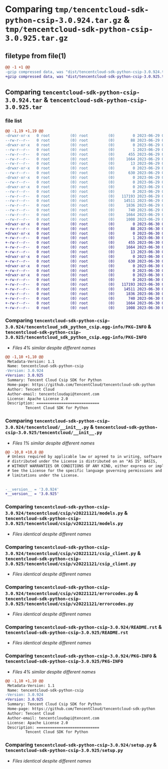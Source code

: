 # Comparing `tmp/tencentcloud-sdk-python-csip-3.0.924.tar.gz` & `tmp/tencentcloud-sdk-python-csip-3.0.925.tar.gz`

## filetype from file(1)

```diff
@@ -1 +1 @@
-gzip compressed data, was "dist/tencentcloud-sdk-python-csip-3.0.924.tar", last modified: Thu Jun 29 00:28:10 2023, max compression
+gzip compressed data, was "dist/tencentcloud-sdk-python-csip-3.0.925.tar", last modified: Fri Jun 30 02:04:40 2023, max compression
```

## Comparing `tencentcloud-sdk-python-csip-3.0.924.tar` & `tencentcloud-sdk-python-csip-3.0.925.tar`

### file list

```diff
@@ -1,19 +1,19 @@
-drwxr-xr-x   0 root         (0) root         (0)        0 2023-06-29 00:28:10.000000 tencentcloud-sdk-python-csip-3.0.924/
--rw-r--r--   0 root         (0) root         (0)       88 2023-06-29 00:28:10.000000 tencentcloud-sdk-python-csip-3.0.924/setup.cfg
-drwxr-xr-x   0 root         (0) root         (0)        0 2023-06-29 00:28:10.000000 tencentcloud-sdk-python-csip-3.0.924/tencentcloud_sdk_python_csip.egg-info/
--rw-r--r--   0 root         (0) root         (0)        1 2023-06-29 00:28:10.000000 tencentcloud-sdk-python-csip-3.0.924/tencentcloud_sdk_python_csip.egg-info/dependency_links.txt
--rw-r--r--   0 root         (0) root         (0)      455 2023-06-29 00:28:10.000000 tencentcloud-sdk-python-csip-3.0.924/tencentcloud_sdk_python_csip.egg-info/SOURCES.txt
--rw-r--r--   0 root         (0) root         (0)     1664 2023-06-29 00:28:10.000000 tencentcloud-sdk-python-csip-3.0.924/tencentcloud_sdk_python_csip.egg-info/PKG-INFO
--rw-r--r--   0 root         (0) root         (0)       13 2023-06-29 00:28:10.000000 tencentcloud-sdk-python-csip-3.0.924/tencentcloud_sdk_python_csip.egg-info/top_level.txt
-drwxr-xr-x   0 root         (0) root         (0)        0 2023-06-29 00:28:10.000000 tencentcloud-sdk-python-csip-3.0.924/tencentcloud/
--rw-r--r--   0 root         (0) root         (0)      630 2023-06-29 00:28:10.000000 tencentcloud-sdk-python-csip-3.0.924/tencentcloud/__init__.py
-drwxr-xr-x   0 root         (0) root         (0)        0 2023-06-29 00:28:10.000000 tencentcloud-sdk-python-csip-3.0.924/tencentcloud/csip/
--rw-r--r--   0 root         (0) root         (0)        0 2023-06-29 00:28:10.000000 tencentcloud-sdk-python-csip-3.0.924/tencentcloud/csip/__init__.py
-drwxr-xr-x   0 root         (0) root         (0)        0 2023-06-29 00:28:10.000000 tencentcloud-sdk-python-csip-3.0.924/tencentcloud/csip/v20221121/
--rw-r--r--   0 root         (0) root         (0)        0 2023-06-29 00:28:10.000000 tencentcloud-sdk-python-csip-3.0.924/tencentcloud/csip/v20221121/__init__.py
--rw-r--r--   0 root         (0) root         (0)   117193 2023-06-29 00:28:10.000000 tencentcloud-sdk-python-csip-3.0.924/tencentcloud/csip/v20221121/models.py
--rw-r--r--   0 root         (0) root         (0)    14511 2023-06-29 00:28:10.000000 tencentcloud-sdk-python-csip-3.0.924/tencentcloud/csip/v20221121/csip_client.py
--rw-r--r--   0 root         (0) root         (0)     1836 2023-06-29 00:28:10.000000 tencentcloud-sdk-python-csip-3.0.924/tencentcloud/csip/v20221121/errorcodes.py
--rw-r--r--   0 root         (0) root         (0)      740 2023-06-29 00:28:10.000000 tencentcloud-sdk-python-csip-3.0.924/README.rst
--rw-r--r--   0 root         (0) root         (0)     1664 2023-06-29 00:28:10.000000 tencentcloud-sdk-python-csip-3.0.924/PKG-INFO
--rw-r--r--   0 root         (0) root         (0)     1008 2023-06-29 00:28:10.000000 tencentcloud-sdk-python-csip-3.0.924/setup.py
+drwxr-xr-x   0 root         (0) root         (0)        0 2023-06-30 02:04:40.000000 tencentcloud-sdk-python-csip-3.0.925/
+-rw-r--r--   0 root         (0) root         (0)       88 2023-06-30 02:04:40.000000 tencentcloud-sdk-python-csip-3.0.925/setup.cfg
+drwxr-xr-x   0 root         (0) root         (0)        0 2023-06-30 02:04:40.000000 tencentcloud-sdk-python-csip-3.0.925/tencentcloud_sdk_python_csip.egg-info/
+-rw-r--r--   0 root         (0) root         (0)        1 2023-06-30 02:04:40.000000 tencentcloud-sdk-python-csip-3.0.925/tencentcloud_sdk_python_csip.egg-info/dependency_links.txt
+-rw-r--r--   0 root         (0) root         (0)      455 2023-06-30 02:04:40.000000 tencentcloud-sdk-python-csip-3.0.925/tencentcloud_sdk_python_csip.egg-info/SOURCES.txt
+-rw-r--r--   0 root         (0) root         (0)     1664 2023-06-30 02:04:40.000000 tencentcloud-sdk-python-csip-3.0.925/tencentcloud_sdk_python_csip.egg-info/PKG-INFO
+-rw-r--r--   0 root         (0) root         (0)       13 2023-06-30 02:04:40.000000 tencentcloud-sdk-python-csip-3.0.925/tencentcloud_sdk_python_csip.egg-info/top_level.txt
+drwxr-xr-x   0 root         (0) root         (0)        0 2023-06-30 02:04:40.000000 tencentcloud-sdk-python-csip-3.0.925/tencentcloud/
+-rw-r--r--   0 root         (0) root         (0)      630 2023-06-30 02:04:40.000000 tencentcloud-sdk-python-csip-3.0.925/tencentcloud/__init__.py
+drwxr-xr-x   0 root         (0) root         (0)        0 2023-06-30 02:04:40.000000 tencentcloud-sdk-python-csip-3.0.925/tencentcloud/csip/
+-rw-r--r--   0 root         (0) root         (0)        0 2023-06-30 02:04:40.000000 tencentcloud-sdk-python-csip-3.0.925/tencentcloud/csip/__init__.py
+drwxr-xr-x   0 root         (0) root         (0)        0 2023-06-30 02:04:40.000000 tencentcloud-sdk-python-csip-3.0.925/tencentcloud/csip/v20221121/
+-rw-r--r--   0 root         (0) root         (0)        0 2023-06-30 02:04:40.000000 tencentcloud-sdk-python-csip-3.0.925/tencentcloud/csip/v20221121/__init__.py
+-rw-r--r--   0 root         (0) root         (0)   117193 2023-06-30 02:04:40.000000 tencentcloud-sdk-python-csip-3.0.925/tencentcloud/csip/v20221121/models.py
+-rw-r--r--   0 root         (0) root         (0)    14511 2023-06-30 02:04:40.000000 tencentcloud-sdk-python-csip-3.0.925/tencentcloud/csip/v20221121/csip_client.py
+-rw-r--r--   0 root         (0) root         (0)     1836 2023-06-30 02:04:40.000000 tencentcloud-sdk-python-csip-3.0.925/tencentcloud/csip/v20221121/errorcodes.py
+-rw-r--r--   0 root         (0) root         (0)      740 2023-06-30 02:04:40.000000 tencentcloud-sdk-python-csip-3.0.925/README.rst
+-rw-r--r--   0 root         (0) root         (0)     1664 2023-06-30 02:04:40.000000 tencentcloud-sdk-python-csip-3.0.925/PKG-INFO
+-rw-r--r--   0 root         (0) root         (0)     1008 2023-06-30 02:04:40.000000 tencentcloud-sdk-python-csip-3.0.925/setup.py
```

### Comparing `tencentcloud-sdk-python-csip-3.0.924/tencentcloud_sdk_python_csip.egg-info/PKG-INFO` & `tencentcloud-sdk-python-csip-3.0.925/tencentcloud_sdk_python_csip.egg-info/PKG-INFO`

 * *Files 4% similar despite different names*

```diff
@@ -1,10 +1,10 @@
 Metadata-Version: 1.1
 Name: tencentcloud-sdk-python-csip
-Version: 3.0.924
+Version: 3.0.925
 Summary: Tencent Cloud Csip SDK for Python
 Home-page: https://github.com/TencentCloud/tencentcloud-sdk-python
 Author: Tencent Cloud
 Author-email: tencentcloudapi@tencent.com
 License: Apache License 2.0
 Description: ============================
         Tencent Cloud SDK for Python
```

### Comparing `tencentcloud-sdk-python-csip-3.0.924/tencentcloud/__init__.py` & `tencentcloud-sdk-python-csip-3.0.925/tencentcloud/__init__.py`

 * *Files 1% similar despite different names*

```diff
@@ -10,8 +10,8 @@
 # Unless required by applicable law or agreed to in writing, software
 # distributed under the License is distributed on an "AS IS" BASIS,
 # WITHOUT WARRANTIES OR CONDITIONS OF ANY KIND, either express or implied.
 # See the License for the specific language governing permissions and
 # limitations under the License.
 
 
-__version__ = '3.0.924'
+__version__ = '3.0.925'
```

### Comparing `tencentcloud-sdk-python-csip-3.0.924/tencentcloud/csip/v20221121/models.py` & `tencentcloud-sdk-python-csip-3.0.925/tencentcloud/csip/v20221121/models.py`

 * *Files identical despite different names*

### Comparing `tencentcloud-sdk-python-csip-3.0.924/tencentcloud/csip/v20221121/csip_client.py` & `tencentcloud-sdk-python-csip-3.0.925/tencentcloud/csip/v20221121/csip_client.py`

 * *Files identical despite different names*

### Comparing `tencentcloud-sdk-python-csip-3.0.924/tencentcloud/csip/v20221121/errorcodes.py` & `tencentcloud-sdk-python-csip-3.0.925/tencentcloud/csip/v20221121/errorcodes.py`

 * *Files identical despite different names*

### Comparing `tencentcloud-sdk-python-csip-3.0.924/README.rst` & `tencentcloud-sdk-python-csip-3.0.925/README.rst`

 * *Files identical despite different names*

### Comparing `tencentcloud-sdk-python-csip-3.0.924/PKG-INFO` & `tencentcloud-sdk-python-csip-3.0.925/PKG-INFO`

 * *Files 4% similar despite different names*

```diff
@@ -1,10 +1,10 @@
 Metadata-Version: 1.1
 Name: tencentcloud-sdk-python-csip
-Version: 3.0.924
+Version: 3.0.925
 Summary: Tencent Cloud Csip SDK for Python
 Home-page: https://github.com/TencentCloud/tencentcloud-sdk-python
 Author: Tencent Cloud
 Author-email: tencentcloudapi@tencent.com
 License: Apache License 2.0
 Description: ============================
         Tencent Cloud SDK for Python
```

### Comparing `tencentcloud-sdk-python-csip-3.0.924/setup.py` & `tencentcloud-sdk-python-csip-3.0.925/setup.py`

 * *Files identical despite different names*


